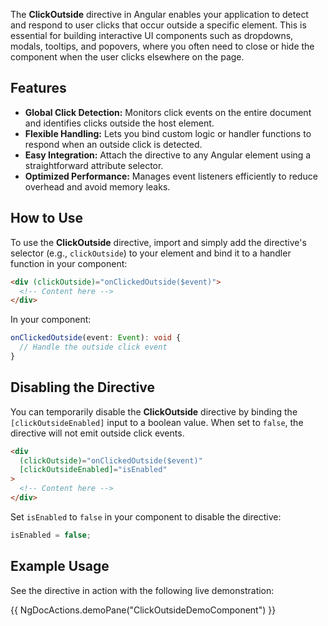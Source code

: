 

The **ClickOutside** directive in Angular enables your application to detect and respond to user clicks that occur outside a specific element. This is essential for building interactive UI components such as dropdowns, modals, tooltips, and popovers, where you often need to close or hide the component when the user clicks elsewhere on the page.

## Features

- **Global Click Detection:** Monitors click events on the entire document and identifies clicks outside the host element.
- **Flexible Handling:** Lets you bind custom logic or handler functions to respond when an outside click is detected.
- **Easy Integration:** Attach the directive to any Angular element using a straightforward attribute selector.
- **Optimized Performance:** Manages event listeners efficiently to reduce overhead and avoid memory leaks.

## How to Use

To use the **ClickOutside** directive, import and simply add the directive's selector (e.g., `clickOutside`) to your element and bind it to a handler function in your component:

```html
<div (clickOutside)="onClickedOutside($event)">
  <!-- Content here -->
</div>
```

In your component:

```typescript
onClickedOutside(event: Event): void {
  // Handle the outside click event
}
```

## Disabling the Directive

You can temporarily disable the **ClickOutside** directive by binding the `[clickOutsideEnabled]` input to a boolean value. When set to `false`, the directive will not emit outside click events.

```html
<div
  (clickOutside)="onClickedOutside($event)"
  [clickOutsideEnabled]="isEnabled"
>
  <!-- Content here -->
</div>
```

Set `isEnabled` to `false` in your component to disable the directive:

```typescript
isEnabled = false;
```

## Example Usage

See the directive in action with the following live demonstration:

{{ NgDocActions.demoPane("ClickOutsideDemoComponent") }}
